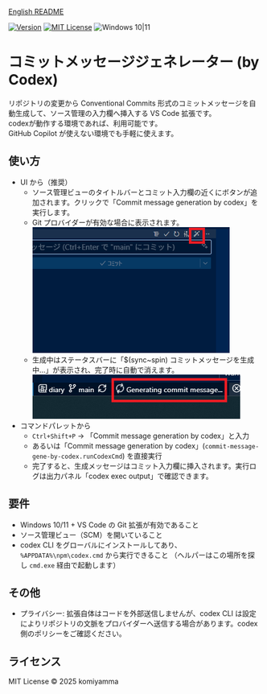 [English README](README.md)

[![Version](https://img.shields.io/badge/version-v0.2.1-4094ff.svg)](https://marketplace.visualstudio.com/items?itemName=komiyamma.commit-message-gene-by-codex)
[![MIT License](https://img.shields.io/badge/license-MIT-blue.svg?style=flat)](LICENSE)
![Windows 10|11](https://img.shields.io/badge/Windows-_10_|_11-6479ff.svg?logo=windows&logoColor=white)

# コミットメッセージジェネレーター (by Codex)

リポジトリの変更から Conventional Commits 形式のコミットメッセージを自動生成して、ソース管理の入力欄へ挿入する VS Code 拡張です。  
codexが動作する環境であれば、利用可能です。  
GitHub Copilot が使えない環境でも手軽に使えます。

## 使い方

- UI から（推奨）
  - ソース管理ビューのタイトルバーとコミット入力欄の近くにボタンが追加されます。クリックで「Commit message generation by codex」を実行します。
  - Git プロバイダーが有効な場合に表示されます。  
  [![Commit Input Box Button](images/button.png)](images/button.png)
  - 生成中はステータスバーに「$(sync~spin) コミットメッセージを生成中…」が表示され、完了時に自動で消えます。  
  [![Commit StatusBar](images/statusbar.png)](images/statusbar.png)
- コマンドパレットから
  - `Ctrl+Shift+P` → 「Commit message generation by codex」と入力
  - あるいは「Commit message generation by codex」(`commit-message-gene-by-codex.runCodexCmd`) を直接実行
  - 完了すると、生成メッセージはコミット入力欄に挿入されます。実行ログは出力パネル「codex exec output」で確認できます。

## 要件

- Windows 10/11 + VS Code の Git 拡張が有効であること
- ソース管理ビュー（SCM）を開いていること
- codex CLI をグローバルにインストールしてあり、`%APPDATA%\npm\codex.cmd` から実行できること  （ヘルパーはこの場所を探し `cmd.exe` 経由で起動します）

## その他

- プライバシー: 拡張自体はコードを外部送信しませんが、codex CLI は設定によりリポジトリの文脈をプロバイダーへ送信する場合があります。codex 側のポリシーをご確認ください。

## ライセンス

MIT License © 2025 komiyamma
